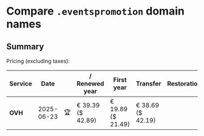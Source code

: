 # Compare `.eventspromotion` domain names

## Summary

Pricing (excluding taxes):

| Service | Date |  | / Renewed year | First year | Transfer | Restoration |
|--|--|--|--|--|--|--|
| **OVH** | 2025-06-23 | 🏆 | € 39.39<br>($ 42.89) | € 19.89<br>($ 21.49) | € 38.69<br>($ 42.19) |  |
